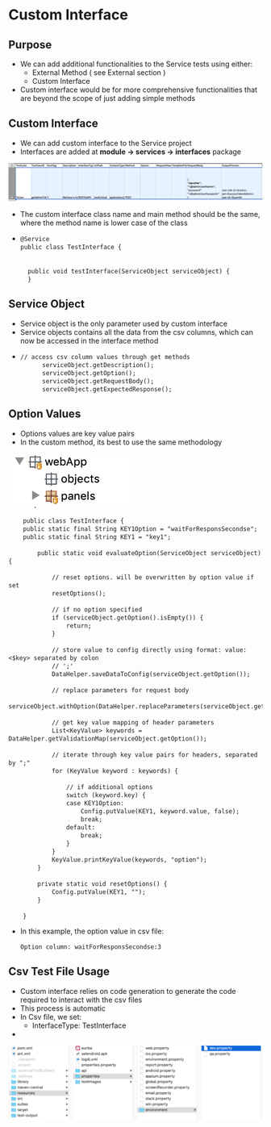 # Custom Interface

## Purpose

* We can add additional functionalities to the Service tests using either:
  * External Method \( see External section \)
  * Custom Interface
* Custom interface would be for more comprehensive functionalities that are beyond the scope of just adding simple methods

## Custom Interface

* We can add custom interface to the Service project
* Interfaces are added at **module -&gt; services -&gt; interfaces** package

![](../../.gitbook/assets/image%20%2839%29.png)

* The custom interface class name and main method should be the same, where the method name is lower case of the class
* ```text
  @Service
  public class TestInterface {
	

  	public void testInterface(ServiceObject serviceObject) {
  	}
  ```

## Service Object

* Service object is the only parameter used by custom interface
* Service objects contains all the data from the csv columns, which can now be accessed in the interface method
* ```text
  // access csv column values through get methods
  		serviceObject.getDescription();
  		serviceObject.getOption();
  		serviceObject.getRequestBody();
  		serviceObject.getExpectedResponse();
  ```

## Option Values

* Options values are key value pairs
* In the custom method, its best to use the same methodology

![](../../.gitbook/assets/image%20%2874%29.png)

```text
	public class TestInterface {
	public static final String KEY1Option = "waitForResponsSecondse";
	public static final String KEY1 = "key1";
	
		public static void evaluateOption(ServiceObject serviceObject) {
	
			// reset options. will be overwritten by option value if set
			resetOptions();
	
			// if no option specified
			if (serviceObject.getOption().isEmpty()) {
				return;
			}
	
			// store value to config directly using format: value:<$key> separated by colon
			// ';'
			DataHelper.saveDataToConfig(serviceObject.getOption());
	
			// replace parameters for request body
			serviceObject.withOption(DataHelper.replaceParameters(serviceObject.getOption()));
	
			// get key value mapping of header parameters
			List<KeyValue> keywords = DataHelper.getValidationMap(serviceObject.getOption());
	
			// iterate through key value pairs for headers, separated by ";"
			for (KeyValue keyword : keywords) {
	
				// if additional options
				switch (keyword.key) {
				case KEY1Option:
					Config.putValue(KEY1, keyword.value, false);
					break;
				default:
					break;
				}
			}
			KeyValue.printKeyValue(keywords, "option");
		}
	
		private static void resetOptions() {
			Config.putValue(KEY1, "");
		}
	
	}
```

* In this example, the option value in csv file:

  ```text
  Option column: waitForResponsSecondse:3
  ```

## Csv Test File Usage

* Custom interface relies on code generation to generate the code required to interact with the csv files
* This process is automatic 
* In Csv file, we set:
  * InterfaceType: TestInterface
* 
![](../../.gitbook/assets/image%20%28115%29.png)

